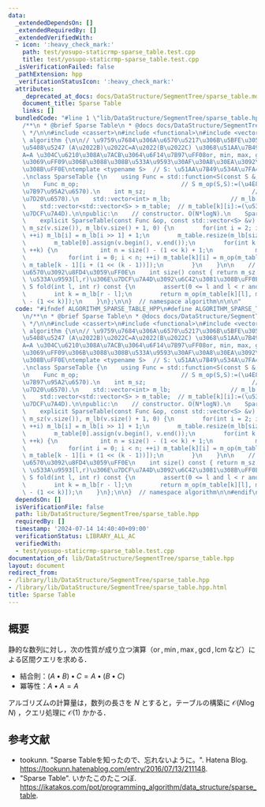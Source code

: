 ```yaml
---
data:
  _extendedDependsOn: []
  _extendedRequiredBy: []
  _extendedVerifiedWith:
  - icon: ':heavy_check_mark:'
    path: test/yosupo-staticrmp-sparse_table.test.cpp
    title: test/yosupo-staticrmp-sparse_table.test.cpp
  _isVerificationFailed: false
  _pathExtension: hpp
  _verificationStatusIcon: ':heavy_check_mark:'
  attributes:
    _deprecated_at_docs: docs/DataStructure/SegmentTree/sparse_table.md
    document_title: Sparse Table
    links: []
  bundledCode: "#line 1 \"lib/DataStructure/SegmentTree/sparse_table.hpp\"\n\n\n\n\
    /**\n * @brief Sparse Table\n * @docs docs/DataStructure/SegmentTree/sparse_table.md\n\
    \ */\n\n#include <cassert>\n#include <functional>\n#include <vector>\n\nnamespace\
    \ algorithm {\n\n// \u9759\u7684\u306A\u6570\u5217\u306B\u5BFE\u3057\uFF0C\u7D50\
    \u5408\u5247 (A\u2022B)\u2022C=A\u2022(B\u2022C) \u3068\u51AA\u7B49\u6027 A\u2022\
    A=A \u304C\u6210\u308A\u7ACB\u3064\u6F14\u7B97\uFF08or, min, max, gcd, lcm\u306A\
    \u3069\uFF09\u306B\u3088\u308B\u533A\u9593\u30AF\u30A8\u30EA\u3092\u6C42\u3081\
    \u308B\uFF0E\ntemplate <typename S>  // S: \u51AA\u7B49\u534A\u7FA4\u306E\u578B\
    .\nclass SparseTable {\n    using Func = std::function<S(const S &, const S &)>;\n\
    \n    Func m_op;                             // S m_op(S,S):=(\u4E8C\u9805\u6F14\
    \u7B97\u95A2\u6570).\n    int m_sz;                              // m_sz:=(\u8981\
    \u7D20\u6570).\n    std::vector<int> m_lb;                 // m_lb[x]:=floor(log2(x)).\n\
    \    std::vector<std::vector<S> > m_table;  // m_table[k][i]:=(\u533A\u9593[i,i+2^k)\u306E\
    \u7DCF\u7A4D).\n\npublic:\n    // constructor. O(N*logN).\n    SparseTable() {}\n\
    \    explicit SparseTable(const Func &op, const std::vector<S> &v) : m_op(op),\
    \ m_sz(v.size()), m_lb(v.size() + 1, 0) {\n        for(int i = 2; i <= size();\
    \ ++i) m_lb[i] = m_lb[i >> 1] + 1;\n        m_table.resize(m_lb[size()] + 1);\n\
    \        m_table[0].assign(v.begin(), v.end());\n        for(int k = 1; k <= m_lb[size()];\
    \ ++k) {\n            int n = size() - (1 << k) + 1;\n            m_table[k].resize(n);\n\
    \            for(int i = 0; i < n; ++i) m_table[k][i] = m_op(m_table[k - 1][i],\
    \ m_table[k - 1][i + (1 << (k - 1))]);\n        }\n    }\n\n    // \u8981\u7D20\
    \u6570\u3092\u8FD4\u3059\uFF0E\n    int size() const { return m_sz; }\n    //\
    \ \u533A\u9593[l,r)\u306E\u7DCF\u7A4D\u3092\u6C42\u3081\u308B\uFF0EO(1).\n   \
    \ S fold(int l, int r) const {\n        assert(0 <= l and l < r and r <= size());\n\
    \        int k = m_lb[r - l];\n        return m_op(m_table[k][l], m_table[k][r\
    \ - (1 << k)]);\n    }\n};\n\n}  // namespace algorithm\n\n\n"
  code: "#ifndef ALGORITHM_SPARSE_TABLE_HPP\n#define ALGORITHM_SPARSE_TABLE_HPP 1\n\
    \n/**\n * @brief Sparse Table\n * @docs docs/DataStructure/SegmentTree/sparse_table.md\n\
    \ */\n\n#include <cassert>\n#include <functional>\n#include <vector>\n\nnamespace\
    \ algorithm {\n\n// \u9759\u7684\u306A\u6570\u5217\u306B\u5BFE\u3057\uFF0C\u7D50\
    \u5408\u5247 (A\u2022B)\u2022C=A\u2022(B\u2022C) \u3068\u51AA\u7B49\u6027 A\u2022\
    A=A \u304C\u6210\u308A\u7ACB\u3064\u6F14\u7B97\uFF08or, min, max, gcd, lcm\u306A\
    \u3069\uFF09\u306B\u3088\u308B\u533A\u9593\u30AF\u30A8\u30EA\u3092\u6C42\u3081\
    \u308B\uFF0E\ntemplate <typename S>  // S: \u51AA\u7B49\u534A\u7FA4\u306E\u578B\
    .\nclass SparseTable {\n    using Func = std::function<S(const S &, const S &)>;\n\
    \n    Func m_op;                             // S m_op(S,S):=(\u4E8C\u9805\u6F14\
    \u7B97\u95A2\u6570).\n    int m_sz;                              // m_sz:=(\u8981\
    \u7D20\u6570).\n    std::vector<int> m_lb;                 // m_lb[x]:=floor(log2(x)).\n\
    \    std::vector<std::vector<S> > m_table;  // m_table[k][i]:=(\u533A\u9593[i,i+2^k)\u306E\
    \u7DCF\u7A4D).\n\npublic:\n    // constructor. O(N*logN).\n    SparseTable() {}\n\
    \    explicit SparseTable(const Func &op, const std::vector<S> &v) : m_op(op),\
    \ m_sz(v.size()), m_lb(v.size() + 1, 0) {\n        for(int i = 2; i <= size();\
    \ ++i) m_lb[i] = m_lb[i >> 1] + 1;\n        m_table.resize(m_lb[size()] + 1);\n\
    \        m_table[0].assign(v.begin(), v.end());\n        for(int k = 1; k <= m_lb[size()];\
    \ ++k) {\n            int n = size() - (1 << k) + 1;\n            m_table[k].resize(n);\n\
    \            for(int i = 0; i < n; ++i) m_table[k][i] = m_op(m_table[k - 1][i],\
    \ m_table[k - 1][i + (1 << (k - 1))]);\n        }\n    }\n\n    // \u8981\u7D20\
    \u6570\u3092\u8FD4\u3059\uFF0E\n    int size() const { return m_sz; }\n    //\
    \ \u533A\u9593[l,r)\u306E\u7DCF\u7A4D\u3092\u6C42\u3081\u308B\uFF0EO(1).\n   \
    \ S fold(int l, int r) const {\n        assert(0 <= l and l < r and r <= size());\n\
    \        int k = m_lb[r - l];\n        return m_op(m_table[k][l], m_table[k][r\
    \ - (1 << k)]);\n    }\n};\n\n}  // namespace algorithm\n\n#endif\n"
  dependsOn: []
  isVerificationFile: false
  path: lib/DataStructure/SegmentTree/sparse_table.hpp
  requiredBy: []
  timestamp: '2024-07-14 14:40:40+09:00'
  verificationStatus: LIBRARY_ALL_AC
  verifiedWith:
  - test/yosupo-staticrmp-sparse_table.test.cpp
documentation_of: lib/DataStructure/SegmentTree/sparse_table.hpp
layout: document
redirect_from:
- /library/lib/DataStructure/SegmentTree/sparse_table.hpp
- /library/lib/DataStructure/SegmentTree/sparse_table.hpp.html
title: Sparse Table
---
```

## 概要

静的な数列に対し，次の性質が成り立つ演算（$\operatorname{or}, \min, \max, \gcd, \operatorname{lcm}$など）による区間クエリを求める．

- 結合則：$(A \bullet B) \bullet C = A \bullet (B \bullet C)$
- 冪等性：$A \bullet A = A$

アルゴリズムの計算量は，数列の長さを $N$ とすると，テーブルの構築に $\mathcal{O}(N \log N)$ ，クエリ処理に $\mathcal{O}(1)$ かかる．


## 参考文献

- tookunn. "Sparse Tableを知ったので、忘れないように。". Hatena Blog. <https://tookunn.hatenablog.com/entry/2016/07/13/211148>.
- "Sparse Table". いかたこのたこつぼ. <https://ikatakos.com/pot/programming_algorithm/data_structure/sparse_table>.
